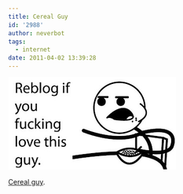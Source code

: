 ```yaml
---
title: Cereal Guy
id: '2988'
author: neverbot
tags:
  - internet
date: 2011-04-02 13:39:28
---
```


![Yes, we do!.jpeg](./cereal-guy/Yes-we-do.jpg)

[Cereal guy](http://knowyourmeme.com/memes/cereal-guy--2).